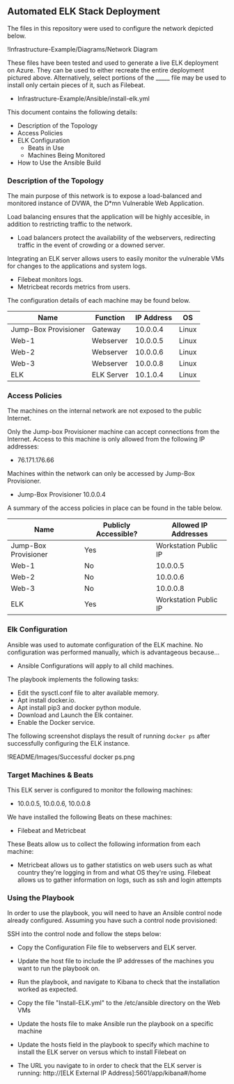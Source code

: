 ## Automated ELK Stack Deployment

The files in this repository were used to configure the network depicted below.

!Infrastructure-Example/Diagrams/Network Diagram

These files have been tested and used to generate a live ELK deployment on Azure. They can be used to either recreate the entire deployment pictured above. Alternatively, select portions of the _____ file may be used to install only certain pieces of it, such as Filebeat.

  - Infrastructure-Example/Ansible/install-elk.yml

This document contains the following details:
- Description of the Topology
- Access Policies
- ELK Configuration
  - Beats in Use
  - Machines Being Monitored
- How to Use the Ansible Build


### Description of the Topology

The main purpose of this network is to expose a load-balanced and monitored instance of DVWA, the D*mn Vulnerable Web Application.

Load balancing ensures that the application will be highly accesible, in addition to restricting traffic to the network.
- Load balancers protect the availability of the webservers, redirecting traffic in the event of crowding or a downed server. 

Integrating an ELK server allows users to easily monitor the vulnerable VMs for changes to the applications and system logs.
- Filebeat monitors logs.
- Metricbeat records metrics from users.

The configuration details of each machine may be found below.

| Name                 | Function   | IP Address | OS    |
|----------------------|------------|------------|-------|
| Jump-Box Provisioner | Gateway    | 10.0.0.4   | Linux |
| Web-1                | Webserver  | 10.0.0.5   | Linux |
| Web-2                | Webserver  | 10.0.0.6   | Linux |
| Web-3                | Webserver  | 10.0.0.8   | Linux |
| ELK                  | ELK Server | 10.1.0.4   | Linux |

### Access Policies

The machines on the internal network are not exposed to the public Internet. 

Only the Jump-box Provisioner machine can accept connections from the Internet. Access to this machine is only allowed from the following IP addresses:
- 76.171.176.66 

Machines within the network can only be accessed by Jump-Box Provisioner.
- Jump-Box Provisioner 10.0.0.4

A summary of the access policies in place can be found in the table below.

| Name                 | Publicly Accessible? | Allowed IP Addresses  |
|----------------------|----------------------|-----------------------|
| Jump-Box Provisioner | Yes                  | Workstation Public IP |
| Web-1                | No                   | 10.0.0.5              |
| Web-2                | No                   | 10.0.0.6              |
| Web-3                | No                   | 10.0.0.8              |
| ELK                  | Yes                  | Workstation Public IP |

### Elk Configuration

Ansible was used to automate configuration of the ELK machine. No configuration was performed manually, which is advantageous because...
- Ansible Configurations will apply to all child machines.

The playbook implements the following tasks:
- Edit the sysctl.conf file to alter available memory.
- Apt install docker.io.
- Apt install pip3 and docker python module.
- Download and Launch the Elk container.
- Enable the Docker service.

The following screenshot displays the result of running `docker ps` after successfully configuring the ELK instance.

!README/Images/Successful docker ps.png

### Target Machines & Beats
This ELK server is configured to monitor the following machines:
- 10.0.0.5, 10.0.0.6, 10.0.0.8

We have installed the following Beats on these machines:
- Filebeat and Metricbeat

These Beats allow us to collect the following information from each machine:
- Metricbeat allows us to gather statistics on web users such as what country they're logging in from and what OS they're using. Filebeat allows us to gather information on logs, such as ssh and login attempts

### Using the Playbook
In order to use the playbook, you will need to have an Ansible control node already configured. Assuming you have such a control node provisioned: 

SSH into the control node and follow the steps below:
- Copy the Configuration File file to webservers and ELK server.
- Update the host file to include the IP addresses of the machines you want to run the playbook on.
- Run the playbook, and navigate to Kibana to check that the installation worked as expected.

- Copy the file "Install-ELK.yml" to the /etc/ansible directory on the Web VMs
- Update the hosts file to make Ansible run the playbook on a specific machine
- Update the hosts field in the playbook to specify which machine to install the ELK server on versus which to install Filebeat on
- The URL you navigate to in order to check that the ELK server is running: http://[ELK External IP Address]:5601/app/kibana#/home

